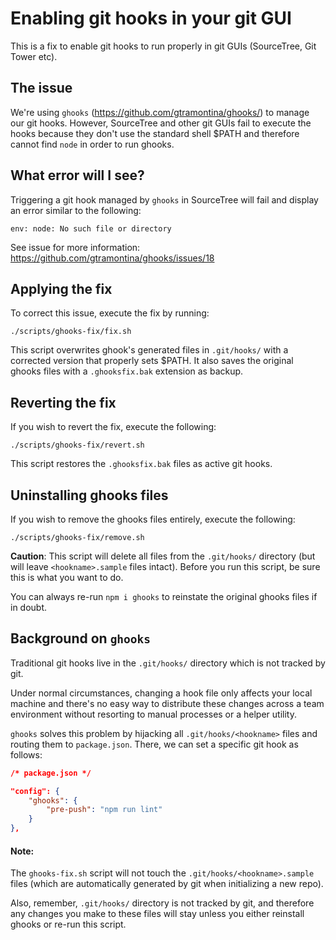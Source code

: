 
# Enabling git hooks in your git GUI

This is a fix to enable git hooks to run properly in git GUIs (SourceTree, Git Tower etc).

## The issue
We're using `ghooks` (https://github.com/gtramontina/ghooks/)
to manage our git hooks. However, SourceTree and other git GUIs fail to execute the hooks because they don't use the standard shell $PATH and therefore cannot find `node` in order to run ghooks.

## What error will I see?

Triggering a git hook managed by `ghooks` in SourceTree will fail and display an error similar to the following:

    env: node: No such file or directory

See issue for more information:
https://github.com/gtramontina/ghooks/issues/18

## Applying the fix

To correct this issue, execute the fix by running:

    ./scripts/ghooks-fix/fix.sh

This script overwrites ghook's generated files in `.git/hooks/` with a corrected
version that properly sets $PATH. It also saves the original ghooks files with a `.ghooksfix.bak` extension as backup.

## Reverting the fix
If you wish to revert the fix, execute the following:

    ./scripts/ghooks-fix/revert.sh

This script restores the `.ghooksfix.bak` files as active git hooks.

## Uninstalling ghooks files
If you wish to remove the ghooks files entirely, execute the following:

    ./scripts/ghooks-fix/remove.sh

**Caution**: This script will delete all files from the `.git/hooks/` directory (but will leave `<hookname>.sample` files intact). Before you run this script, be sure this is what you want to do.

You can always re-run `npm i ghooks` to reinstate the original ghooks files if in doubt.

## Background on `ghooks`

Traditional git hooks live in the `.git/hooks/` directory which is not tracked by git.

Under normal circumstances, changing a hook file only affects your local machine and there's no easy way to distribute these changes across a team environment without resorting to manual processes or a helper utility.

`ghooks` solves this problem by hijacking all `.git/hooks/<hookname>` files and routing them to `package.json`. There, we can set a specific git hook as follows:

```json
/* package.json */

"config": {
    "ghooks": {
        "pre-push": "npm run lint"
    }
},
```

#### Note:

The `ghooks-fix.sh` script will not touch the `.git/hooks/<hookname>.sample` files (which are automatically generated by git when initializing a new repo).

Also, remember,  `.git/hooks/` directory is not tracked by git, and therefore any changes
you make to these files will stay unless you either
reinstall ghooks or re-run this script.
